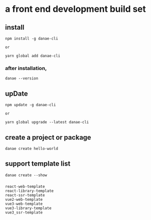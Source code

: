 # a front end development build set

## install

    npm install -g danae-cli

    or

    yarn global add danae-cli


### after installation,

    danae --version

## upDate

    npm update -g danae-cli

    or

    yarn global upgrade --latest danae-cli

## create a project or package

    danae create hello-world

## support template list

    danae create --show
###
    react-web-template
    react-library-template
    react-ssr-template
    vue2-web-template
    vue3-web-template
    vue3-library-template
    vue3_ssr-template
